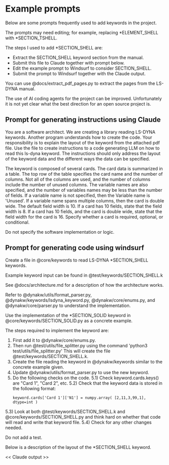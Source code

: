 
# Example prompts
Below are some prompts frequently used to add keywords in the project.

The prompts may need editing; for example, replacing \*ELEMENT_SHELL with \*SECTION_TSHELL. 

The steps I used to add \*SECTION_SHELL are:
* Extract the SECTION_SHELL keyword section from the manual.
* Submit this file to Claude together with prompt below.
* Edit the example prompt to Windsurf to consider SECTION_SHELL.
* Submit the prompt to Windsurf together with the Claude output.

You can use @docs/extract_pdf_pages.py to extract the pages from the LS-DYNA manual.

The use of AI coding agents for the project can be improved. Unfortunately it is not yet clear
what the best direction for an open source project is.


## Prompt for generating instructions using Claude
You are a software architect. 
We are creating a library reading LS-DYNA keywords.
Another program understands how to create the code.
Your responsibility is to explain the layout of the keyword from the attached pdf file.
Use the file to create instructions to a code generating LLM on how to read this ls-dyna keyword.
The instructions should only address the layout of the keyword data and the different ways the data can be specified.

The keyword is composed of several cards. The card data is summarized in a table.
The top row of the table specifies the card name and the number of columns. Not all of the columns are used,
and the number of columns include the number of unused columns.
The variable names are also specified, and the number of variables names may be less than the number of fields.
If a variable name is not specified, then the Variable name is 'Unused'.
If a variable name spans multiple columns, then the card is double wide.
The default field width is 10.  If a card has 10 fields, state that the field width is 8.
If a card has 10 fields, and the card is double wide,  state that the field width for the card is 16.
Specify whether a card is required, optional, or conditional.

Do not specify the software implementation or logic.


## Prompt for generating code using windsurf
Create a file in @core/keywords to read LS-DYNA \*SECTION_SHELL keywords.

Example keyword input can be found in @test/keywords/SECTION_SHELL.k 

See @docs/architecture.md for a description of how the architecture works.

Refer to @dynakw/utils/format_parser.py, @dynakw/keywords/lsdyna_keyword.py,
@dynakw/core/enums.py,  and @dynakw/core/parser.py to understand the implementation.

Use the implementation of the \*SECTION_SOLID keyword in @core/keywords/SECTION_SOLID.py as a concrete example.

The steps required to implement the keyword are:
1) First add it to @dynakw/core/enums.py.
2) Then run @test/utils/file_splitter.py using the command 'python3 test/utils/file_splitter.py'
   This will create the file @test/keywords/SECTION_SHELL.k.
3) Create the file reading the keyword in @dynakw/keywords similar to the concrete example given.
4) Update @dynakw/utils/format_parser.py to use the new keyword.
5) Do the following checks on the code.
5.1) Check keyword.cards.keys() are "Card 1", "Card 2", etc.
5.2) Check that the keyword data is stored in the following format:
   ```
   keyword.cards['Card 1']['N1'] = numpy.array( [2,11,3,99,1], dtype=int )
   ```
5.3) Look at both @test/keywords/SECTION_SHELL.k and @core/keywords/SECTION_SHELL.py and
    think hard on whether that code will read and write that keyword file.
5.4) Check for any other changes needed.

Do not add a test.

Below is a description of the layout of the \*SECTION_SHELL keyword.

<< Claude output >>


